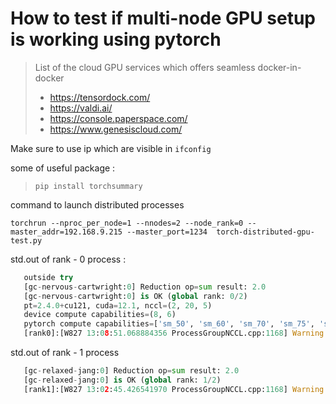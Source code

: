 # How to test if multi-node GPU setup is working using pytorch

> List of the cloud GPU services which offers seamless docker-in-docker
> * https://tensordock.com/
> * https://valdi.ai/
> * https://console.paperspace.com/
> * https://www.genesiscloud.com/

Make sure to use ip which are visible in `ifconfig`

some of useful package :
 > ```pip install torchsummary```

command to launch distributed processes

```shell
torchrun --nproc_per_node=1 --nnodes=2 --node_rank=0 --master_addr=192.168.9.215 --master_port=1234  torch-distributed-gpu-test.py
```

std.out of rank - 0  process : 
 ```python
    outside try
    [gc-nervous-cartwright:0] Reduction op=sum result: 2.0
    [gc-nervous-cartwright:0] is OK (global rank: 0/2)
    pt=2.4.0+cu121, cuda=12.1, nccl=(2, 20, 5)
    device compute capabilities=(8, 6)
    pytorch compute capabilities=['sm_50', 'sm_60', 'sm_70', 'sm_75', 'sm_80', 'sm_86', 'sm_90']
    [rank0]:[W827 13:08:51.068884356 ProcessGroupNCCL.cpp:1168] Warning: WARNING: process group has NOT been destroyed before we destruct ProcessGroupNCCL. On normal program exit, the application should call destroy_process_group to ensure that any pending NCCL operations have finished in this process. In rare cases this process can exit before this point and block the progress of another member of the process group. This constraint has always been present,  but this warning has only been added since PyTorch 2.4 (function operator())
```

std.out of rank - 1 process
 ```python
    [gc-relaxed-jang:0] Reduction op=sum result: 2.0
    [gc-relaxed-jang:0] is OK (global rank: 1/2)
    [rank1]:[W827 13:02:45.426541970 ProcessGroupNCCL.cpp:1168] Warning: WARNING: process group has NOT been destroyed before we destruct ProcessGroupNCCL. On normal program exit, the application should call destroy_process_group to ensure that any pending NCCL operations have finished in this process. In rare cases this process can exit before this point and block the progress of another member of the process group. This constraint has always been present,  but this warning has only been added since PyTorch 2.4 (function operator())
 ```
